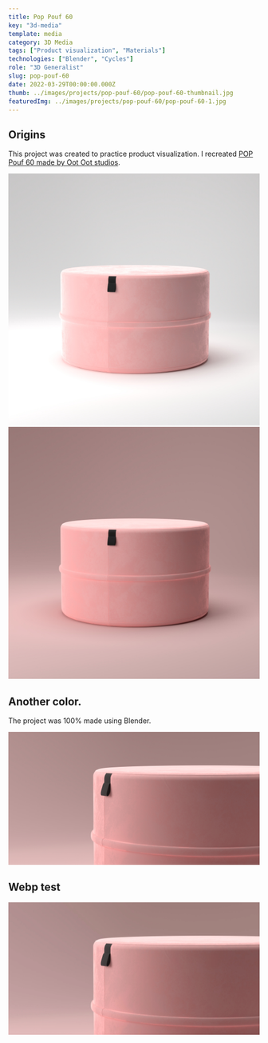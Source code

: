 ```yaml
---
title: Pop Pouf 60
key: "3d-media"
template: media
category: 3D Media
tags: ["Product visualization", "Materials"]
technologies: ["Blender", "Cycles"]
role: "3D Generalist"
slug: pop-pouf-60
date: 2022-03-29T00:00:00.000Z
thumb: ../images/projects/pop-pouf-60/pop-pouf-60-thumbnail.jpg
featuredImg: ../images/projects/pop-pouf-60/pop-pouf-60-1.jpg
---
```


## Origins

This project was created to practice product visualization. I recreated [POP Pouf 60 made by Oot Oot studios](https://oot-oot.com/product/pouf-pop-60-2/?v=a7bdee32cb21).

![Pop Pouf](../images/projects/pop-pouf-60/pop-pouf-60-4.jpg)
![Pop Pouf](../images/projects/pop-pouf-60/pop-pouf-60-2.jpg)

## Another color.

The project was 100% made using Blender.

![Pop Pouf](../images/projects/pop-pouf-60/pop-pouf-60-3.jpg)

## Webp test

![Pop Pouf](../images/projects/pop-pouf-60/webp/pop-pouf-60-3.webp)
